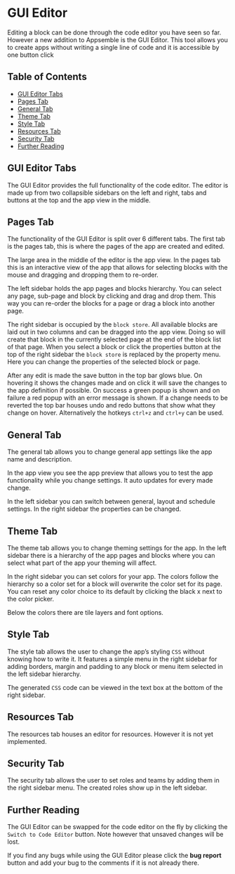# GUI Editor

Editing a block can be done through the code editor you have seen so far. However a new addition to
Appsemble is the GUI Editor. This tool allows you to create apps without writing a single line of
code and it is accessible by one button click

<!-- picture of the switch to gui button -->

## Table of Contents

- [GUI Editor Tabs](#gui-editor-tabs)
- [Pages Tab](#pages-tab)
- [General Tab](#general-tab)
- [Theme Tab](#theme-tab)
- [Style Tab](#style-tab)
- [Resources Tab](#resources-tab)
- [Security Tab](#security-tab)
- [Further Reading](#further-reading)

## GUI Editor Tabs

<!-- Picture of the tabs -->

The GUI Editor provides the full functionality of the code editor. The editor is made up from two
collapsible sidebars on the left and right, tabs and buttons at the top and the app view in the
middle.

## Pages Tab

The functionality of the GUI Editor is split over 6 different tabs. The first tab is the pages tab,
this is where the pages of the app are created and edited.

<!-- picture of the pages tab -->

The large area in the middle of the editor is the app view. In the pages tab this is an interactive
view of the app that allows for selecting blocks with the mouse and dragging and dropping them to
re-order.

The left sidebar holds the app pages and blocks hierarchy. You can select any page, sub-page and
block by clicking and drag and drop them. This way you can re-order the blocks for a page or drag a
block into another page.

The right sidebar is occupied by the `block store`. All available blocks are laid out in two columns
and can be dragged into the app view. Doing so will create that block in the currently selected page
at the end of the block list of that page. When you select a block or click the properties button at
the top of the right sidebar the `block store` is replaced by the property menu. Here you can change
the properties of the selected block or page.

After any edit is made the save button in the top bar glows blue. On hovering it shows the changes
made and on click it will save the changes to the app definition if possible. On success a green
popup is shown and on failure a red popup with an error message is shown. If a change needs to be
reverted the top bar houses undo and redo buttons that show what they change on hover. Alternatively
the hotkeys `ctrl+z` and `ctrl+y` can be used.

## General Tab

The general tab allows you to change general app settings like the app name and description.

In the app view you see the app preview that allows you to test the app functionality while you
change settings. It auto updates for every made change.

In the left sidebar you can switch between general, layout and schedule settings. In the right
sidebar the properties can be changed.

## Theme Tab

The theme tab allows you to change theming settings for the app. In the left sidebar there is a
hierarchy of the app pages and blocks where you can select what part of the app your theming will
affect.

In the right sidebar you can set colors for your app. The colors follow the hierarchy so a color set
for a block will overwrite the color set for its page. You can reset any color choice to its default
by clicking the black x next to the color picker.

Below the colors there are tile layers and font options.

## Style Tab

The style tab allows the user to change the app’s styling `CSS` without knowing how to write it. It
features a simple menu in the right sidebar for adding borders, margin and padding to any block or
menu item selected in the left sidebar hierarchy.

The generated `CSS` code can be viewed in the text box at the bottom of the right sidebar.

## Resources Tab

The resources tab houses an editor for resources. However it is not yet implemented.

## Security Tab

The security tab allows the user to set roles and teams by adding them in the right sidebar menu.
The created roles show up in the left sidebar.

## Further Reading

The GUI Editor can be swapped for the code editor on the fly by clicking the `Switch to Code Editor`
button. Note however that unsaved changes will be lost.

If you find any bugs while using the GUI Editor please click the **bug report** button and add your
bug to the comments if it is not already there.
